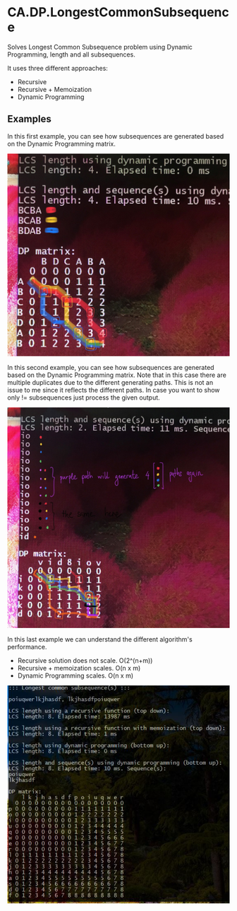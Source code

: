 # CA.DP.LongestCommonSubsequence
Solves Longest Common Subsequence problem using Dynamic Programming, length and all subsequences.

It uses three different approaches:
* Recursive
* Recursive + Memoization
* Dynamic Programming

## Examples

In this first example, you can see how subsequences are generated based on the Dynamic Programming matrix.

<img src="./example_01.jpeg">

In this second example, you can see how subsequences are generated based on the Dynamic Programming matrix.
Note that in this case there are multiple duplicates due to the different generating paths.
This is not an issue to me since it reflects the different paths. In case you want to show only != subsequences
just process the given output.

<img src="./example_02.jpeg">

In this last example we can understand the different algorithm's performance.
* Recursive solution does not scale. O(2^(n+m))
* Recursive + memoization scales. O(n x m)
* Dynamic Programming scales. O(n x m)

<img src="./example_03.jpeg">
